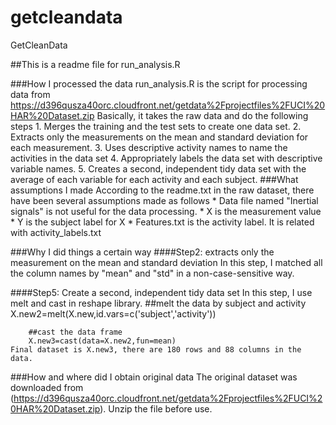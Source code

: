 getcleandata
============

GetCleanData

##This is a readme file for run_analysis.R

###How I processed the data
    run_analysis.R is the script for processing data from https://d396qusza40orc.cloudfront.net/getdata%2Fprojectfiles%2FUCI%20HAR%20Dataset.zip
    Basically, it takes the raw data and do the following steps
    1. Merges the training and the test sets to create one data set.
    2. Extracts only the measurements on the mean and standard deviation for each measurement. 
    3. Uses descriptive activity names to name the activities in the data set
    4. Appropriately labels the data set with descriptive variable names. 
    5. Creates a second, independent tidy data set with the average of each variable for each activity and each subject. 
###What assumptions I made
    According to the readme.txt in the raw dataset, there have been several assumptions made as follows
    * Data file named "Inertial signals" is not useful for the data processing.
    * X is the measurement value
    * Y is the subject label for X
    * Features.txt is the activity label. It is related with activity_labels.txt
    
###Why I did things a certain way
####Step2: extracts only the measurement on the mean and standard deviation
    In this step, I matched all the column names by "mean" and "std" in a non-case-sensitive way.

####Step5: Create a second, independent tidy data set 
    In this step, I use melt and cast in reshape library.
        ##melt the data by subject and activity
		X.new2=melt(X.new,id.vars=c('subject','activity'))
		
		##cast the data frame
		X.new3=cast(data=X.new2,fun=mean)
	Final dataset is X.new3, there are 180 rows and 88 columns in the data.
		
###How and where did I obtain original data
    The original dataset was downloaded from (https://d396qusza40orc.cloudfront.net/getdata%2Fprojectfiles%2FUCI%20HAR%20Dataset.zip).
    Unzip the file before use.

